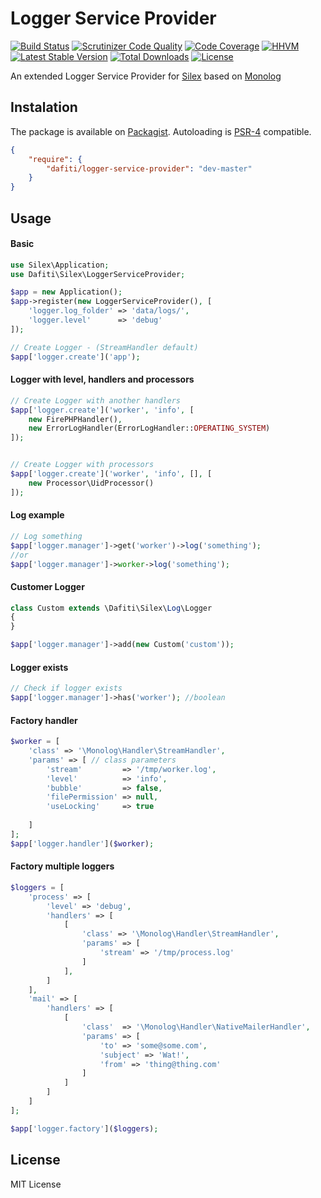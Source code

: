 # Logger Service Provider
[![Build Status](https://img.shields.io/travis/dafiti/logger-service-provider/master.svg?style=flat-square)](https://travis-ci.org/dafiti/logger-service-provider)
[![Scrutinizer Code Quality](https://img.shields.io/scrutinizer/g/dafiti/logger-service-provider/master.svg?style=flat-square)](https://scrutinizer-ci.com/g/dafiti/logger-service-provider/?branch=master)
[![Code Coverage](https://img.shields.io/scrutinizer/coverage/g/dafiti/logger-service-provider/master.svg?style=flat-square)](https://scrutinizer-ci.com/g/dafiti/logger-service-provider/?branch=master)
[![HHVM](https://img.shields.io/hhvm/dafiti/logger-service-provider.svg?style=flat-square)](https://travis-ci.org/dafiti/logger-service-provider)
[![Latest Stable Version](https://img.shields.io/packagist/v/dafiti/logger-service-provider.svg?style=flat-square)](https://packagist.org/packages/dafiti/logger-service-provider)
[![Total Downloads](https://img.shields.io/packagist/dt/dafiti/logger-service-provider.svg?style=flat-square)](https://packagist.org/packages/dafiti/logger-service-provider)
[![License](https://img.shields.io/packagist/l/dafiti/logger-service-provider.svg?style=flat-square)](https://packagist.org/packages/dafiti/logger-service-provider)

An extended Logger Service Provider for [Silex](https://github.com/silexphp/silex) based on [Monolog](https://github.com/Seldaek/monolog)

## Instalation
The package is available on [Packagist](http://packagist.org/packages/dafiti/logger-service-provider).
Autoloading is [PSR-4](https://github.com/php-fig/fig-standards/blob/master/accepted/PSR-4-autoloader.md) compatible.

```json
{
    "require": {
        "dafiti/logger-service-provider": "dev-master"
    }
}
```


## Usage

#### Basic
```php
use Silex\Application;
use Dafiti\Silex\LoggerServiceProvider;

$app = new Application();
$app->register(new LoggerServiceProvider(), [
    'logger.log_folder' => 'data/logs/',
    'logger.level'      => 'debug'
]);

// Create Logger - (StreamHandler default)
$app['logger.create']('app');
```

#### Logger with level, handlers and processors
```php
// Create Logger with another handlers
$app['logger.create']('worker', 'info', [
    new FirePHPHandler(),
    new ErrorLogHandler(ErrorLogHandler::OPERATING_SYSTEM)
]);


// Create Logger with processors
$app['logger.create']('worker', 'info', [], [
    new Processor\UidProcessor()
]);
```

#### Log example
```php
// Log something
$app['logger.manager']->get('worker')->log('something');
//or
$app['logger.manager']->worker->log('something');
```

#### Customer Logger
```php
class Custom extends \Dafiti\Silex\Log\Logger
{
}

$app['logger.manager']->add(new Custom('custom'));
```

#### Logger exists
```php
// Check if logger exists
$app['logger.manager']->has('worker'); //boolean
```

#### Factory handler
```php
$worker = [
    'class' => '\Monolog\Handler\StreamHandler',
    'params' => [ // class parameters
        'stream'         => '/tmp/worker.log',
        'level'          => 'info',
        'bubble'         => false,
        'filePermission' => null,
        'useLocking'     => true
        
    ]
];
$app['logger.handler']($worker);
```

#### Factory multiple loggers
```php
$loggers = [
    'process' => [
        'level' => 'debug',
        'handlers' => [
            [
                'class' => '\Monolog\Handler\StreamHandler',
                'params' => [
                    'stream' => '/tmp/process.log'
                ]
            ],
        ]
    ],
    'mail' => [
        'handlers' => [
            [
                'class'  => '\Monolog\Handler\NativeMailerHandler',
                'params' => [
                    'to' => 'some@some.com',
                    'subject' => 'Wat!',
                    'from' => 'thing@thing.com'
                ]
            ]
        ]
    ]
];

$app['logger.factory']($loggers);
```

## License

MIT License
